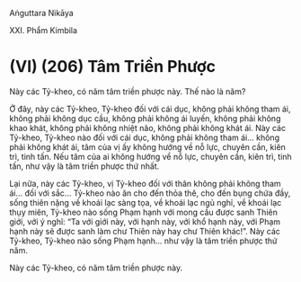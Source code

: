 Aṅguttara Nikāya

XXI. Phẩm Kimbila

# (VI) (206) Tâm Triền Phược

Này các Tỷ-kheo, có năm tâm triền phược này. Thế nào là năm?

Ở đây, này các Tỷ-kheo, Tỷ-kheo đối với cái dục, không phải không tham ái, không phải không dục cầu, không phải không ái luyến, không phải không khao khát, không phải không nhiệt não, không phải không khát ái. Này các Tỷ-kheo, Tỷ-kheo nào đối với cái dục, không phải không tham ái... không phải không khát ái, tâm của vị ấy không hướng về nỗ lực, chuyên cần, kiên trì, tinh tấn. Nếu tâm của ai không hướng về nỗ lực, chuyên cần, kiên trì, tinh tấn, như vậy là tâm triền phược thứ nhất.

Lại nữa, này các Tỷ-kheo, vị Tỷ-kheo đối với thân không phải không tham ái... đối với sắc... Tỷ-kheo nào ăn cho đến thỏa thê, cho đến bụng chứa đầy, sống thiên nặng về khoái lạc sàng tọa, về khoái lạc ngủ nghỉ, về khoái lạc thụy miên, Tỷ-kheo nào sống Phạm hạnh với mong cầu được sanh Thiên giới, với ý nghĩ: “Ta với giới này, với hạnh này, với khổ hạnh này, với Phạm hạnh này sẽ được sanh làm chư Thiên này hay chư Thiên khác!”. Này các Tỷ-kheo, Tỷ-kheo nào sống Phạm hạnh... như vậy là tâm triền phược thứ năm.

Này các Tỷ-kheo, có năm tâm triền phược này.

